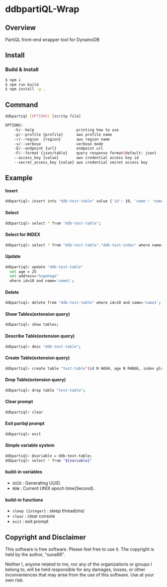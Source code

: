 # ddbpartiQL-Wrap

## Overview

PartiQL front-end wrapper tool for DynamoDB

## Install

### Build & Install

```bash
$ npm i
$ npm run build
$ npm install -g .
```

## Command

```bash
ddbpartiql [OPTIONS] [scritp file]

OPTIONS:
    -h/--help                   printing how to use
    -p/--profile {profile}      aws profile name
    -r/--region  {region}       aws region name
    -v/--verbose                verbose mode
    -E/--endpoint {url}         endpoint url
    -F/--format {json/table}    query response format(default: json)
    --access_key {value}        aws credential access key id
    --secret_access_key {value} aws credential secret access key
```

## Example

#### Insert

```bash
ddbpartiql> insert into "ddb-test-table" value {'id': 10, 'name': 'name1','age': 20};
```

#### Select

```bash
ddbpartiql> select * from "ddb-test-table";
```

#### Select for INDEX

```bash
ddbpartiql> select * from "ddb-test-table"."ddb-test-index" where name='name1';
```

#### Update

```bash
ddbpartiql> update "ddb-test-table"
  set age = 25 
  set address="hogehoge"
  where id=10 and name='name1';
```

#### Delete

```bash
ddbpartiql> delete from "ddb-test-table" where id=10 and name='name1';
```

#### Show Tables(extension query)

```bash
ddbpartiql> show tables;
```

#### Describe Table(extension query)

```bash
ddbpartiql> desc "ddb-test-table";
```

#### Create Table(extension query)

```bash
ddbpartiql> create table "test-table"(id N HASH, age N RANGE, index global "index-global"(age N HASH));
```

#### Drop Table(extension query)

```bash
ddbpartiql> drop table "test-table";
```

#### Clear prompt

```bash
ddbpartiql> clear
```

#### Exit partiql prompt

```bash
ddbpartiql> exit
```

#### Simple variable system

```bash
ddbpartiql> @variable = ddb-test-table;
ddbpartiql> select * from "${variable}"
```

#### build-in variables

- `UUID` : Generating UUID.
- `NOW`  : Current UNIX epoch time(Second).

#### build-in functions

- `sleep {integer}`   : sleep thread(ms)
- `clear`             : clear console
- `exit`              : exit prompt


## Copyright and Disclaimer

This software is free software. Please feel free to use it. The copyright is held by the author, "suna66".

Neither I, anyone related to me, nor any of the organizations or groups I belong to, will be held responsible for any damages, losses, or other inconveniences that may arise from the use of this software. Use at your own risk.
